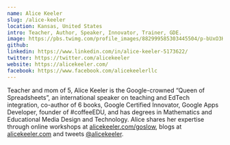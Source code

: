 ```yaml
---
name: Alice Keeler
slug: /alice-keeler
location: Kansas, United States
intro: Teacher, Author, Speaker, Innovator, Trainer, GDE.
image: https://pbs.twimg.com/profile_images/882999585303445504/p-bUxO3H_400x400.jpg
github: 
linkedin: https://www.linkedin.com/in/alice-keeler-5173622/
twitter: https://twitter.com/alicekeeler
website: https://alicekeeler.com/
facebook: https://www.facebook.com/alicekeelerllc
---
```


Teacher and mom of 5, Alice Keeler is the Google-crowned “Queen of Spreadsheets”, an international speaker on teaching and EdTech integration, co-author of 6 books, Google Certified Innovator, Google Apps Developer, founder of #coffeeEDU, and has degrees in Mathematics and Educational Media Design and Technology. Alice shares her expertise through online workshops at [alicekeeler.com/goslow](alicekeeler.com/goslow), blogs at [alicekeeler.com](alicekeeler.com) and tweets [@alicekeeler](https://twitter.com/alicekeeler).